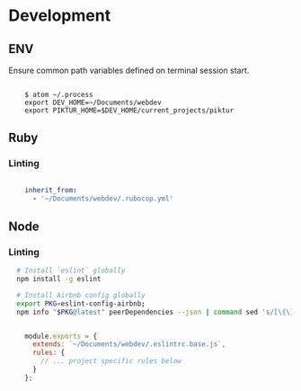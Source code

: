 # Development

## ENV

Ensure common path variables defined on terminal session start.

```

    $ atom ~/.process
    export DEV_HOME=~/Documents/webdev
    export PIKTUR_HOME=$DEV_HOME/current_projects/piktur

```

## Ruby

### Linting

```yaml

    inherit_from:
      - '~/Documents/webdev/.rubocop.yml'

```


## Node

### Linting

```sh
  # Install `eslint` globally
  npm install -g eslint

  # Install Airbnb config globally
  export PKG=eslint-config-airbnb;
  npm info "$PKG@latest" peerDependencies --json | command sed 's/[\{\},]//g ; s/:/@/g' | xargs npm install -g "$PKG@latest"
```

```javascript

    module.exports = {
      extends: `~/Documents/webdev/.eslintrc.base.js`,
      rules: {
        // ... project specific rules below
      }
    };

```

